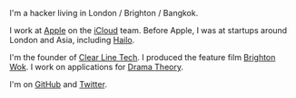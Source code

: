 I'm a hacker living in London / Brighton / Bangkok.

I work at [Apple][apple] on the [iCloud][icloud] team.
Before Apple, I was at startups around London and Asia, including [Hailo][hailo].

I'm the founder of [Clear Line Tech][clearline].
I produced the feature film [Brighton Wok][bwok].
I work on applications for [Drama Theory][dt].

I'm on [GitHub][github] and [Twitter][twitter].

[apple]: https://www.apple.com
[hailo]: https://www.hailoapp.com
[icloud]: https://www.icloud.com/
[github]: https://github.com/saulhoward
[linkedin]: https://uk.linkedin.com/in/saulhoward 
[twitter]: https://twitter.com/saulhoward
[clearline]: http://clearlinetech.com
[bwok]: http://brighton-wok.com/
[dt]: http://dramatheory.org/
